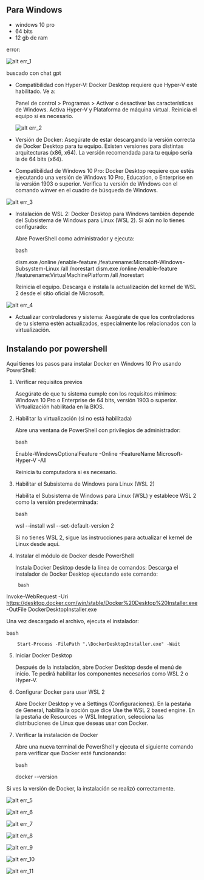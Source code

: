 ## Para Windows

- windows 10 pro
- 64 bits
- 12 gb de ram

error:

![alt err_1](/errores/img/1.%20error%20windows/imagen.png)

buscado con chat gpt

- Compatibilidad con Hyper-V: Docker Desktop requiere que Hyper-V esté habilitado. Ve a:

    Panel de control > Programas > Activar o desactivar las características de Windows.
    Activa Hyper-V y Plataforma de máquina virtual. Reinicia el equipo si es necesario.

    ![alt err_2](/errores/img/1.%20error%20windows/imagen-1.png)

- Versión de Docker: Asegúrate de estar descargando la versión correcta de Docker Desktop para tu equipo. Existen versiones para distintas arquitecturas (x86, x64). La versión recomendada para tu equipo sería la de 64 bits (x64).

- Compatibilidad de Windows 10 Pro: Docker Desktop requiere que estés ejecutando una versión de Windows 10 Pro, Education, o Enterprise en la versión 1903 o superior. Verifica tu versión de Windows con el comando winver en el cuadro de búsqueda de Windows.

![alt err_3](/errores/img/1.%20error%20windows/imagen-2.png)

- Instalación de WSL 2: Docker Desktop para Windows también depende del Subsistema de Windows para Linux (WSL 2). Si aún no lo tienes configurado:

    Abre PowerShell como administrador y ejecuta:

    bash

    dism.exe /online /enable-feature /featurename:Microsoft-Windows-Subsystem-Linux /all /norestart
    dism.exe /online /enable-feature /featurename:VirtualMachinePlatform /all /norestart

    Reinicia el equipo.
    Descarga e instala la actualización del kernel de WSL 2 desde el sitio oficial de Microsoft.


![alt err_4](/errores/img/1.%20error%20windows/imagen-3.png)

- Actualizar controladores y sistema: Asegúrate de que los controladores de tu sistema estén actualizados, especialmente los relacionados con la virtualización.


## Instalando por powershell

Aquí tienes los pasos para instalar Docker en Windows 10 Pro usando PowerShell:
1. Verificar requisitos previos

    Asegúrate de que tu sistema cumple con los requisitos mínimos:
        Windows 10 Pro o Enterprise de 64 bits, versión 1903 o superior.
        Virtualización habilitada en la BIOS.

2. Habilitar la virtualización (si no está habilitada)

    Abre una ventana de PowerShell con privilegios de administrador:

    bash

    Enable-WindowsOptionalFeature -Online -FeatureName Microsoft-Hyper-V -All

    Reinicia tu computadora si es necesario.

3. Habilitar el Subsistema de Windows para Linux (WSL 2)

    Habilita el Subsistema de Windows para Linux (WSL) y establece WSL 2 como la versión predeterminada:

    bash

    wsl --install
    wsl --set-default-version 2

    Si no tienes WSL 2, sigue las instrucciones para actualizar el kernel de Linux desde aquí.

4. Instalar el módulo de Docker desde PowerShell

    Instala Docker Desktop desde la línea de comandos:
        Descarga el instalador de Docker Desktop ejecutando este comando:

        bash

Invoke-WebRequest -Uri https://desktop.docker.com/win/stable/Docker%20Desktop%20Installer.exe -OutFile DockerDesktopInstaller.exe

Una vez descargado el archivo, ejecuta el instalador:

bash

        Start-Process -FilePath ".\DockerDesktopInstaller.exe" -Wait

5. Iniciar Docker Desktop

    Después de la instalación, abre Docker Desktop desde el menú de inicio. Te pedirá habilitar los componentes necesarios como WSL 2 o Hyper-V.

6. Configurar Docker para usar WSL 2

    Abre Docker Desktop y ve a Settings (Configuraciones).
    En la pestaña de General, habilita la opción que dice Use the WSL 2 based engine.
    En la pestaña de Resources -> WSL Integration, selecciona las distribuciones de Linux que deseas usar con Docker.

7. Verificar la instalación de Docker

    Abre una nueva terminal de PowerShell y ejecuta el siguiente comando para verificar que Docker esté funcionando:

    bash

    docker --version

Si ves la versión de Docker, la instalación se realizó correctamente.

![alt err_5](/errores/img/1.%20error%20windows/imagen-4.png)

![alt err_6](/errores/img/1.%20error%20windows/imagen-5.png)

![alt err_7](/errores/img/1.%20error%20windows/imagen-6.png)

![alt err_8](/errores/img/1.%20error%20windows/imagen-7.png)

![alt err_9](/errores/img/1.%20error%20windows/imagen-8.png)

![alt err_10](/errores/img/1.%20error%20windows/imagen-9.png)

![alt err_11](/errores/img/1.%20error%20windows/imagen-10.png)
